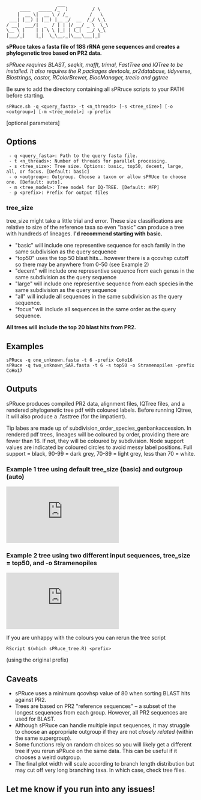                        ___
         ____   _____ /_  )         / \
        |  __ \|  __ \ / /_        /   \
     ___| |__) | |__) |__ _/  __  /_/ \_\
    / __|  ___/|  _  / | | |/ __/ _ \  \_\
    \__ \ |    | | \ \ |_| | (_|  __/ \_\
    |___/_|    |_|  \_\__,_|\___\___|_|  

**sPRuce takes a fasta file of 18S rRNA gene sequences and creates a phylogenetic tree based on PR2 data.** 

_sPRuce requires BLAST, seqkit, mafft, trimal, FastTree and IQTree to be installed. It also requires the R packages devtools, pr2database, tidyverse, Biostrings, castor, RColorBrewer, BiocManager, treeio and ggtree_

Be sure to add the directory containing all sPRruce scripts to your PATH before starting.

```
sPRuce.sh -q <query_fasta> -t <n_threads> [-s <tree_size>] [-o <outgroup>] [-m <tree_model>] -p prefix
```
[optional parameters]
## Options
```
 - q <query_fasta>: Path to the query fasta file.
 - t <n_threads>: Number of threads for parallel processing.
 - s <tree_size>: Tree size. Options: basic, top50, decent, large, all, or focus. [Default: basic]
 - o <outgroup>: Outgroup. Choose a taxon or allow sPRUce to choose one. [Default: auto].
 - m <tree_model>: Tree model for IQ-TREE. [Default: MFP]
 - p <prefix>: Prefix for output files
```
### tree_size
tree_size might take a little trial and error. These size classifications are relative to size of the reference taxa so even "basic" can produce a tree with hundreds of lineages. **I'd recommend starting with basic.**
 - "basic" will include one representive sequence for each family in the same subdivision as the query sequence
 - "top50" uses the top 50 blast hits... however there is a qcovhsp cutoff so there may be anywhere from 0-50 (see Example 2)
 - "decent" will include one representive sequence from each genus in the same subdivision as the query sequence
 - "large" will include one representive sequence from each species in the same subdivision as the query sequence
 - "all" will include all sequences in the same subdivision as the query sequence.
 - "focus" will include all sequences in the same order as the query sequence.

**All trees will include the top 20 blast hits from PR2.**

## Examples
```
sPRuce -q one_unknown.fasta -t 6 -prefix CoHo16
sPRuce -q two_unknown_SAR.fasta -t 6 -s top50 -o Stramenopiles -prefix CoHo17
```

## Outputs
sPRuce produces compiled PR2 data, alignment files, IQTree files, and a rendered phylogenetic tree pdf with coloured labels. 
Before running IQtree, it will also produce a .fasttree (for the impatient).

Tip labes are made up of subdivision_order_species_genbankaccession. 
In rendered pdf trees, lineages will be coloured by order, providing there are fewer than 16. If not, they will be coloured by subdivision. 
Node support values are indicated by coloured circles to avoid messy label positions. Full support = black, 90-99 = dark grey, 70-89 = light grey, less than 70 = white. 

### Example 1 tree using default tree_size (basic) and outgroup (auto) 
![single_basic_sPRuce_tree](https://github.com/coreyholt/sPRuce/examples/example1_single_sPRuce_tree.pdf)

### Example 2 tree using two different input sequences, tree_size = top50, and -o Stramenopiles
![double_top50_sPRuce_tree](https://github.com/coreyholt/sPRuce/examples/example2_double_sPRuce_tree.pdf)

If you are unhappy with the colours you can rerun the tree script 
``` 
RScript $(which sPRuce_tree.R) <prefix>
```
(using the original prefix)

## Caveats
- sPRuce uses a minimum qcovhsp value of 80 when sorting BLAST hits against PR2.
- Trees are based on PR2 "reference sequences" – a subset of the longest sequences from each group. However, all PR2 sequences are used for BLAST. 
- Although sPRuce can handle multiple input sequences, it may struggle to choose an appropriate outgroup if they are not _closely related_ (within the same supergroup).
- Some functions rely on random choices so you will likely get a different tree if you rerun sPRuce on the same data. This can be useful if it chooses a weird outgroup. 
- The final plot width will scale according to branch length distribution but may cut off very long branching taxa. In which case, check tree files. 

## Let me know if you run into any issues!
